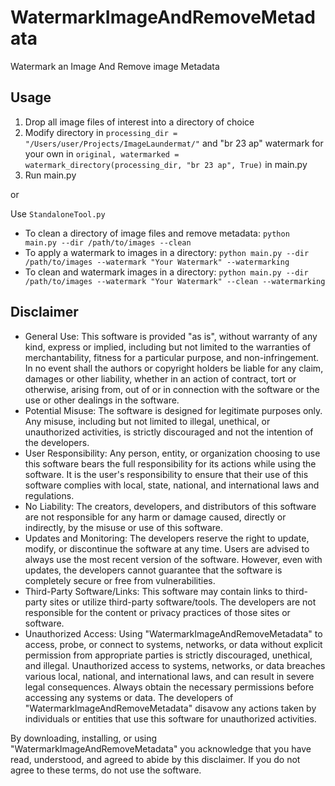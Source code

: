 # WatermarkImageAndRemoveMetadata
Watermark an Image And Remove image Metadata

## Usage
1. Drop all image files of interest into a directory of choice
2. Modify directory in `processing_dir = "/Users/user/Projects/ImageLaundermat/"` and "br 23 ap" watermark for your own in `original, watermarked = watermark_directory(processing_dir, "br 23 ap", True)` in main.py
3. Run main.py

or

Use  `StandaloneTool.py`
- To clean a directory of image files and remove metadata: ```python main.py --dir /path/to/images --clean```
- To apply a watermark to images in a directory: ```python main.py --dir /path/to/images --watermark "Your Watermark" --watermarking```
- To clean and watermark images in a directory: ```python main.py --dir /path/to/images --watermark "Your Watermark" --clean --watermarking```


## Disclaimer

- General Use: This software is provided "as is", without warranty of any kind, express or implied, including but not limited to the warranties of merchantability, fitness for a particular purpose, and non-infringement. In no event shall the authors or copyright holders be liable for any claim, damages or other liability, whether in an action of contract, tort or otherwise, arising from, out of or in connection with the software or the use or other dealings in the software.
- Potential Misuse: The software is designed for legitimate purposes only. Any misuse, including but not limited to illegal, unethical, or unauthorized activities, is strictly discouraged and not the intention of the developers.
- User Responsibility: Any person, entity, or organization choosing to use this software bears the full responsibility for its actions while using the software. It is the user's responsibility to ensure that their use of this software complies with local, state, national, and international laws and regulations.
- No Liability: The creators, developers, and distributors of this software are not responsible for any harm or damage caused, directly or indirectly, by the misuse or use of this software.
- Updates and Monitoring: The developers reserve the right to update, modify, or discontinue the software at any time. Users are advised to always use the most recent version of the software. However, even with updates, the developers cannot guarantee that the software is completely secure or free from vulnerabilities.
- Third-Party Software/Links: This software may contain links to third-party sites or utilize third-party software/tools. The developers are not responsible for the content or privacy practices of those sites or software.
- Unauthorized Access: Using "WatermarkImageAndRemoveMetadata" to access, probe, or connect to systems, networks, or data without explicit permission from appropriate parties is strictly discouraged, unethical, and illegal. Unauthorized access to systems, networks, or data breaches various local, national, and international laws, and can result in severe legal consequences. Always obtain the necessary permissions before accessing any systems or data. The developers of "WatermarkImageAndRemoveMetadata" disavow any actions taken by individuals or entities that use this software for unauthorized activities.

By downloading, installing, or using "WatermarkImageAndRemoveMetadata" you acknowledge that you have read, understood, and agreed to abide by this disclaimer. If you do not agree to these terms, do not use the software.
